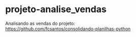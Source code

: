 # projeto-analise_vendas
Analisando as vendas do projeto: https://github.com/fcsantos/consolidando-planilhas-python
